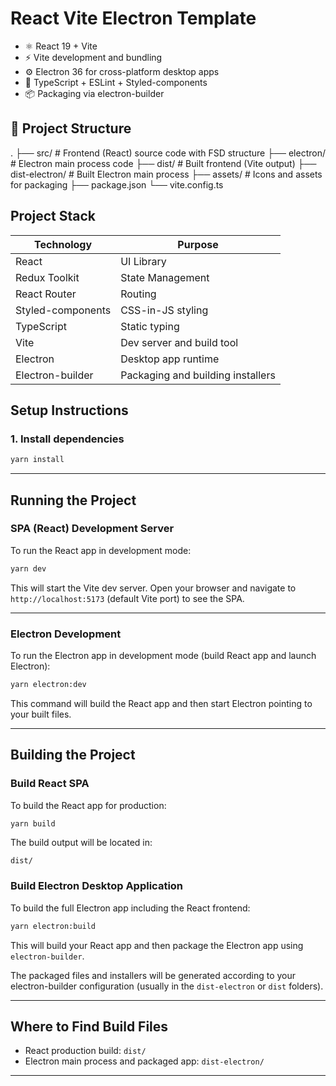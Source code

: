 # React Vite Electron Template

- ⚛️ React 19 + Vite
- ⚡ Vite development and bundling
- ⚙️ Electron 36 for cross-platform desktop apps
- 🧰 TypeScript + ESLint + Styled-components
- 📦 Packaging via electron-builder

## 📁 Project Structure

.
├── src/ # Frontend (React) source code with FSD structure
├── electron/ # Electron main process code
├── dist/ # Built frontend (Vite output)
├── dist-electron/ # Built Electron main process
├── assets/ # Icons and assets for packaging
├── package.json
└── vite.config.ts

## Project Stack

| Technology        | Purpose                           |
| ----------------- | --------------------------------- |
| React             | UI Library                        |
| Redux Toolkit     | State Management                  |
| React Router      | Routing                           |
| Styled-components | CSS-in-JS styling                 |
| TypeScript        | Static typing                     |
| Vite              | Dev server and build tool         |
| Electron          | Desktop app runtime               |
| Electron-builder  | Packaging and building installers |

## Setup Instructions

### 1. Install dependencies

```bash
yarn install
```

---

## Running the Project

### SPA (React) Development Server

To run the React app in development mode:

```bash
yarn dev
```

This will start the Vite dev server. Open your browser and navigate to `http://localhost:5173` (default Vite port) to see the SPA.

---

### Electron Development

To run the Electron app in development mode (build React app and launch Electron):

```bash
yarn electron:dev
```

This command will build the React app and then start Electron pointing to your built files.

---

## Building the Project

### Build React SPA

To build the React app for production:

```bash
yarn build
```

The build output will be located in:

```
dist/
```

### Build Electron Desktop Application

To build the full Electron app including the React frontend:

```bash
yarn electron:build
```

This will build your React app and then package the Electron app using `electron-builder`.

The packaged files and installers will be generated according to your electron-builder configuration (usually in the `dist-electron` or `dist` folders).

---

## Where to Find Build Files

- React production build: `dist/`
- Electron main process and packaged app: `dist-electron/`

---
